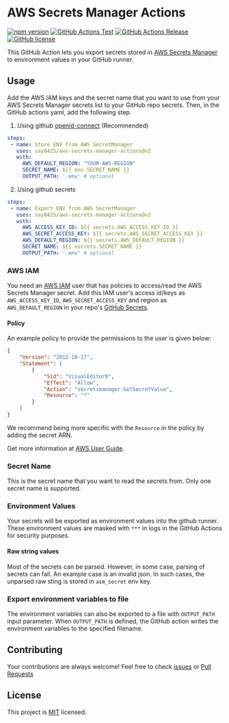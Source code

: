 # AWS Secrets Manager Actions

[![npm version](https://img.shields.io/npm/v/aws-secrets-manager-actions?color=cb3837&logo=npm)](https://www.npmjs.com/package/aws-secrets-manager-actions)
[![GitHub Actions Test](https://github.com/say8425/aws-secrets-manager-actions/workflows/Test/badge.svg)](https://github.com/say8425/aws-secrets-manager-actions/actions?query=workflow%3ATest)
[![GitHub Actions Release](https://github.com/say8425/aws-secrets-manager-actions/workflows/Release/badge.svg)](https://github.com/say8425/aws-secrets-manager-actions/actions?query=workflow%3ARelease)
[![GitHub license](https://img.shields.io/badge/license-MIT-blue.svg)](https://github.com/say8425/aws-secrets-manager-actions/blob/master/LICENSE)

This GitHub Action lets you export secrets stored in [AWS Secrets Manager](https://aws.amazon.com/secrets-manager) to environment values in your GitHub runner.

## Usage

Add the AWS IAM keys and the secret name that you want to use from your AWS Secrets Manager secrets list to your GitHub repo secrets. Then, in the GitHub actions yaml, add the following step.

1. Using github [openid-connect](https://docs.github.com/en/actions/deployment/security-hardening-your-deployments/configuring-openid-connect-in-amazon-web-services) (Recommended)

```yaml
steps:
 - name: Store ENV from AWS SecretManager
   uses: say8425/aws-secrets-manager-actions@v2
   with:
     AWS_DEFAULT_REGION: "YOUR-AWS-REGION"
     SECRET_NAME: ${{ env.SECRET_NAME }}
     OUTPUT_PATH: '.env' # optional
```

2. Using github secrets

```yaml
steps:
 - name: Export ENV from AWS SecretManager
   uses: say8425/aws-secrets-manager-actions@v2
   with:
     AWS_ACCESS_KEY_ID: ${{ secrets.AWS_ACCESS_KEY_ID }}
     AWS_SECRET_ACCESS_KEY: ${{ secrets.AWS_SECRET_ACCESS_KEY }}
     AWS_DEFAULT_REGION: ${{ secrets.AWS_DEFAULT_REGION }}
     SECRET_NAME: ${{ secrets.SECRET_NAME }}
     OUTPUT_PATH: '.env' # optional
```

### AWS IAM

You need an [AWS IAM](https://aws.amazon.com/iam) user that has policies to access/read the AWS Secrets Manager secret. Add this IAM user's access id/keys as `AWS_ACCESS_KEY_ID`, `AWS_SECRET_ACCESS_KEY` and region as `AWS_DEFAULT_REGION` in your repo's [GitHub Secrets](https://help.github.com/en/actions/automating-your-workflow-with-github-actions/creating-and-using-encrypted-secrets).

#### Policy

An example policy to provide the permissions to the user is given below:

```json
{
    "Version": "2012-10-17",
    "Statement": [
        {
            "Sid": "VisualEditor0",
            "Effect": "Allow",
            "Action": "secretsmanager:GetSecretValue",
            "Resource": "*"
        }
    ]
}
```

We recommend being more specific with the `Resource` in the policy by adding the secret ARN.

Get more information at [AWS User Guide](https://docs.aws.amazon.com/secretsmanager/latest/userguide/auth-and-access_identity-based-policies.html#permissions_grant-get-secret-value-to-one-secret).

### Secret Name

This is the secret name that you want to read the secrets from. Only one secret name is supported.

### Environment Values

Your secrets will be exported as environment values into the github runner.
These environment values are masked with `***` in logs in the GitHub Actions for security purposes.

#### Raw string values

Most of the secrets can be parsed. However, in some case, parsing of secrets can fail. An example case is an invalid json.
In such cases, the unparsed raw sting is stored in `asm_secret` env key.  

### Export environment variables to file

The environment variables can also be exported to a file with `OUTPUT_PATH` input parameter.
When `OUTPUT_PATH` is defined, the GitHub action writes the environment variables to the specified filename.

## Contributing

Your contributions are always welcome!
Feel free to check [issues](https://github.com/say8425/aws-secrets-manager-action/issues)
or [Pull Requests](https://github.com/say8425/aws-secrets-manager-actions/pulls)

## License

This project is [MIT](https://github.com/say8425/aws-secrets-manager-action/blob/master/LICENSE) licensed.
